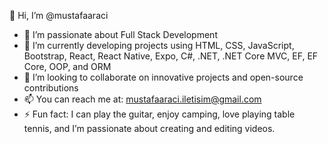 👋 Hi, I’m @mustafaaraci
- 👀 I’m passionate about Full Stack Development
- 🌱 I’m currently developing projects using HTML, CSS, JavaScript, Bootstrap, React, React Native, Expo, C#, .NET, .NET Core MVC, EF, EF Core, OOP, and ORM
- 💞️ I’m looking to collaborate on innovative projects and open-source contributions
- 📫 You can reach me at: mustafaaraci.iletisim@gmail.com
- ⚡ Fun fact: I can play the guitar, enjoy camping, love playing table tennis, and I’m passionate about creating and editing videos.
<!---
mustafaaraci/mustafaaraci is a ✨ special ✨ repository because its `README.md` (this file) appears on your GitHub profile.
You can click the Preview link to take a look at your changes.
--->
